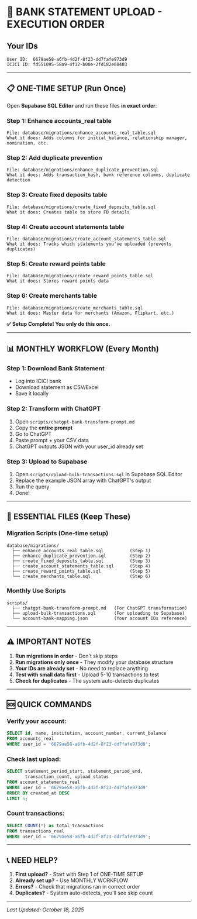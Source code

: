 # 🚀 BANK STATEMENT UPLOAD - EXECUTION ORDER

## Your IDs
```
User ID:  6679ae58-a6fb-4d2f-8f23-dd7fafe973d9
ICICI ID: fd551095-58a9-4f12-b00e-2fd182e68403
```

---

## 📋 ONE-TIME SETUP (Run Once)

Open **Supabase SQL Editor** and run these files **in exact order**:

### Step 1: Enhance accounts_real table
```
File: database/migrations/enhance_accounts_real_table.sql
What it does: Adds columns for initial_balance, relationship manager, nomination, etc.
```

### Step 2: Add duplicate prevention
```
File: database/migrations/enhance_duplicate_prevention.sql
What it does: Adds transaction_hash, bank reference columns, duplicate detection
```

### Step 3: Create fixed deposits table
```
File: database/migrations/create_fixed_deposits_table.sql
What it does: Creates table to store FD details
```

### Step 4: Create account statements table
```
File: database/migrations/create_account_statements_table.sql
What it does: Tracks which statements you've uploaded (prevents duplicates)
```

### Step 5: Create reward points table
```
File: database/migrations/create_reward_points_table.sql
What it does: Stores reward points data
```

### Step 6: Create merchants table
```
File: database/migrations/create_merchants_table.sql
What it does: Master data for merchants (Amazon, Flipkart, etc.)
```

**✅ Setup Complete! You only do this once.**

---

## 📊 MONTHLY WORKFLOW (Every Month)

### Step 1: Download Bank Statement
- Log into ICICI bank
- Download statement as CSV/Excel
- Save it locally

### Step 2: Transform with ChatGPT
1. Open `scripts/chatgpt-bank-transform-prompt.md`
2. Copy the **entire prompt**
3. Go to ChatGPT
4. Paste prompt + your CSV data
5. ChatGPT outputs JSON with your user_id already set

### Step 3: Upload to Supabase
1. Open `scripts/upload-bulk-transactions.sql` in Supabase SQL Editor
2. Replace the example JSON array with ChatGPT's output
3. Run the query
4. Done!

---

## 📁 ESSENTIAL FILES (Keep These)

### Migration Scripts (One-time setup)
```
database/migrations/
  ├── enhance_accounts_real_table.sql          (Step 1)
  ├── enhance_duplicate_prevention.sql         (Step 2)
  ├── create_fixed_deposits_table.sql          (Step 3)
  ├── create_account_statements_table.sql      (Step 4)
  ├── create_reward_points_table.sql           (Step 5)
  └── create_merchants_table.sql               (Step 6)
```

### Monthly Use Scripts
```
scripts/
  ├── chatgpt-bank-transform-prompt.md   (For ChatGPT transformation)
  ├── upload-bulk-transactions.sql       (For uploading to Supabase)
  └── account-bank-mapping.json          (Your account IDs reference)
```

---

## ⚠️ IMPORTANT NOTES

1. **Run migrations in order** - Don't skip steps
2. **Run migrations only once** - They modify your database structure
3. **Your IDs are already set** - No need to replace anything
4. **Test with small data first** - Upload 5-10 transactions to test
5. **Check for duplicates** - The system auto-detects duplicates

---

## 🆘 QUICK COMMANDS

### Verify your account:
```sql
SELECT id, name, institution, account_number, current_balance
FROM accounts_real
WHERE user_id = '6679ae58-a6fb-4d2f-8f23-dd7fafe973d9';
```

### Check last upload:
```sql
SELECT statement_period_start, statement_period_end, 
       transaction_count, upload_status
FROM account_statements_real
WHERE user_id = '6679ae58-a6fb-4d2f-8f23-dd7fafe973d9'
ORDER BY created_at DESC
LIMIT 5;
```

### Count transactions:
```sql
SELECT COUNT(*) as total_transactions
FROM transactions_real
WHERE user_id = '6679ae58-a6fb-4d2f-8f23-dd7fafe973d9';
```

---

## 📞 NEED HELP?

1. **First upload?** - Start with Step 1 of ONE-TIME SETUP
2. **Already set up?** - Use MONTHLY WORKFLOW
3. **Errors?** - Check that migrations ran in correct order
4. **Duplicates?** - System auto-detects, you'll see skip count

---

*Last Updated: October 18, 2025*

